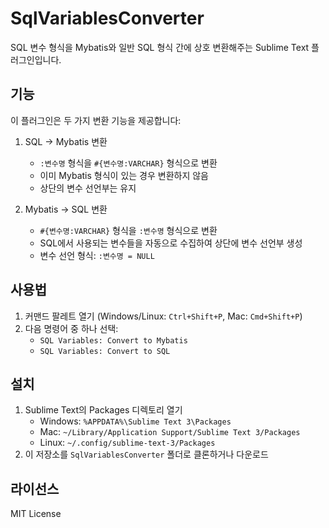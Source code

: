 # SqlVariablesConverter

SQL 변수 형식을 Mybatis와 일반 SQL 형식 간에 상호 변환해주는 Sublime Text 플러그인입니다.

## 기능

이 플러그인은 두 가지 변환 기능을 제공합니다:

1. SQL -> Mybatis 변환
   - `:변수명` 형식을 `#{변수명:VARCHAR}` 형식으로 변환
   - 이미 Mybatis 형식이 있는 경우 변환하지 않음
   - 상단의 변수 선언부는 유지

2. Mybatis -> SQL 변환
   - `#{변수명:VARCHAR}` 형식을 `:변수명` 형식으로 변환
   - SQL에서 사용되는 변수들을 자동으로 수집하여 상단에 변수 선언부 생성
   - 변수 선언 형식: `:변수명 = NULL`

## 사용법

1. 커맨드 팔레트 열기 (Windows/Linux: `Ctrl+Shift+P`, Mac: `Cmd+Shift+P`)
2. 다음 명령어 중 하나 선택:
   - `SQL Variables: Convert to Mybatis`
   - `SQL Variables: Convert to SQL`

## 설치

1. Sublime Text의 Packages 디렉토리 열기
   - Windows: `%APPDATA%\Sublime Text 3\Packages`
   - Mac: `~/Library/Application Support/Sublime Text 3/Packages`
   - Linux: `~/.config/sublime-text-3/Packages`
2. 이 저장소를 `SqlVariablesConverter` 폴더로 클론하거나 다운로드

## 라이선스

MIT License
